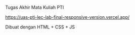 Tugas Akhir Mata Kuliah PTI 

https://uas-pti-lec-lab-final-responsive-version.vercel.app/

Dibuat dengan HTML + CSS + JS
